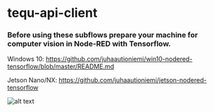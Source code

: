# tequ-api-client

### Before using these subflows prepare your machine for computer vision in Node-RED with Tensorflow.

Windows 10: https://github.com/juhaautioniemi/win10-nodered-tensorflow/blob/master/README.md

Jetson Nano/NX: https://github.com/juhaautioniemi/jetson-nodered-tensorflow


![alt text](
https://github.com/juhaautioniemi/tequ-api-client/blob/master/subflows.JPG "subflows")

